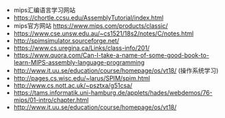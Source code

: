 - mips汇编语言学习网站
- https://chortle.ccsu.edu/AssemblyTutorial/index.html
- mips官方网站  https://www.mips.com/products/classic/
- https://www.cse.unsw.edu.au/~cs1521/18s2/notes/C/notes.html
- http://spimsimulator.sourceforge.net/
- https://www.cs.uregina.ca/Links/class-info/201/
- https://www.quora.com/Can-I-take-a-name-of-some-good-book-to-learn-MIPS-assembly-language-programming
- http://www.it.uu.se/education/course/homepage/os/vt18/ (操作系统学习)
- http://pages.cs.wisc.edu/~larus/SPIM/spim.html
- http://www.cs.nott.ac.uk/~psztxa/g51csa/
- https://tams.informatik.uni-hamburg.de/applets/hades/webdemos/76-mips/01-intro/chapter.html
- http://www.it.uu.se/education/course/homepage/os/vt18/
